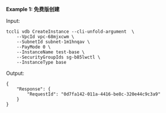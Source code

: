 **Example 1: 免费版创建**



Input: 

```
tccli vdb CreateInstance --cli-unfold-argument  \
    --VpcId vpc-68mjxcwm \
    --SubnetId subnet-1m1hnqav \
    --PayMode 0 \
    --InstanceName test-base \
    --SecurityGroupIds sg-b85lwctl \
    --InstanceType base
```

Output: 
```
{
    "Response": {
        "RequestId": "0d7fa142-011a-4416-be8c-320e44c9c3a9"
    }
}
```

